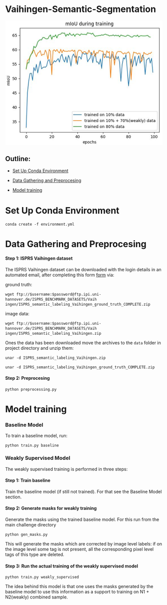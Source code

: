 # Vaihingen-Semantic-Segmentation
![](figures/metrics.png)
## Outline:

* [Set Up Conda Environment](#Set-Up-Conda-Environment)

* [Data Gathering and Preprocesing](#Data-Gathering-and-Preprocesing)

* [Model training](#Model-training)


# Set Up Conda Environment 
```
conda create -f environment.yml
```

# Data Gathering and Preprocesing 


#### Step 1: ISPRS Vaihingen dataset
The ISPRS Vaihingen dataset can be downloaded with the login details in an 
automated email, after completing this form [form](http://www2.isprs.org/commissions/comm3/wg4/data-request-form2.html)  via:

ground truth:
```
wget ftp://$username:$password@ftp.ipi.uni-hannover.de/ISPRS_BENCHMARK_DATASETS/Vaih
ingen/ISPRS_semantic_labeling_Vaihingen_ground_truth_COMPLETE.zip
```

image data:
```
wget ftp://$username:$password@ftp.ipi.uni-hannover.de/ISPRS_BENCHMARK_DATASETS/Vaih
ingen/ISPRS_semantic_labeling_Vaihingen.zip
```

Ones the data has been downloaded move the archives to the `data` folder in project directory and unzip them:
```
unar -d ISPRS_semantic_labeling_Vaihingen.zip
```

```
unar -d ISPRS_semantic_labeling_Vaihingen_ground_truth_COMPLETE.zip
```

#### Step 2: Preprocesing

```
python preprocessing.py
```

# Model training

### Baseline Model

To train a baseline model, run:
```
python train.py baseline
```

### Weakly Supervised Model

The weakly supervised training is performed in three steps:

#### Step 1: Train baseline
Train the baseline model (if still not trained). For that see the Baseline Model section.
#### Step 2: Generate masks for weakly training
Generate the masks using the trained baseline model. For this run from the main challenge directory
```
python gen_masks.py
```
This will generate the masks which are corrected by image level labels: if on the image level some tag is not present, all the corresponding pixel level tags of this type are deleted.

#### Step 3: Run the actual training of the weakly supervised model
 
```
python train.py weakly_supervised
```
The idea behind this model is that one uses the masks generated by the baseline model to use this information as a support to training on N1 + N2(weakly) combined sample.
